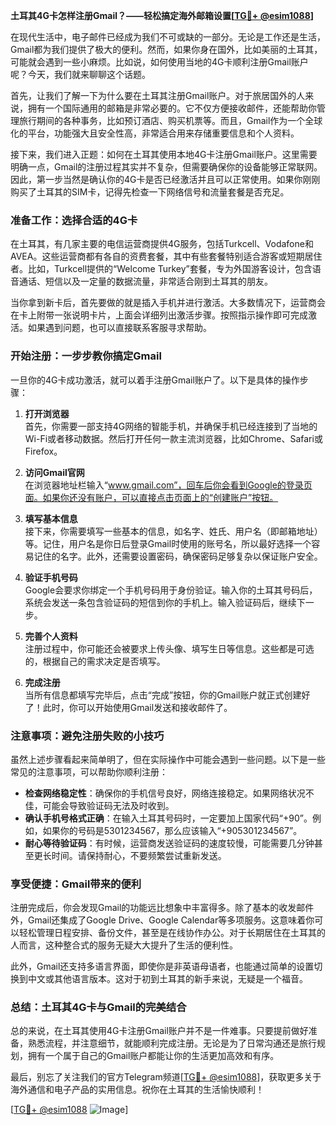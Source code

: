**土耳其4G卡怎样注册Gmail？——轻松搞定海外邮箱设置[[TG💪+ @esim1088](https://t.me/s/esim1088)]**

在现代生活中，电子邮件已经成为我们不可或缺的一部分。无论是工作还是生活，Gmail都为我们提供了极大的便利。然而，如果你身在国外，比如美丽的土耳其，可能就会遇到一些小麻烦。比如说，如何使用当地的4G卡顺利注册Gmail账户呢？今天，我们就来聊聊这个话题。

首先，让我们了解一下为什么要在土耳其注册Gmail账户。对于旅居国外的人来说，拥有一个国际通用的邮箱是非常必要的。它不仅方便接收邮件，还能帮助你管理旅行期间的各种事务，比如预订酒店、购买机票等。而且，Gmail作为一个全球化的平台，功能强大且安全性高，非常适合用来存储重要信息和个人资料。

接下来，我们进入正题：如何在土耳其使用本地4G卡注册Gmail账户。这里需要明确一点，Gmail的注册过程其实并不复杂，但需要确保你的设备能够正常联网。因此，第一步当然是确认你的4G卡是否已经激活并且可以正常使用。如果你刚刚购买了土耳其的SIM卡，记得先检查一下网络信号和流量套餐是否充足。

### **准备工作：选择合适的4G卡**

在土耳其，有几家主要的电信运营商提供4G服务，包括Turkcell、Vodafone和AVEA。这些运营商都有各自的资费套餐，其中有些套餐特别适合游客或短期居住者。比如，Turkcell提供的“Welcome Turkey”套餐，专为外国游客设计，包含语音通话、短信以及一定量的数据流量，非常适合刚到土耳其的朋友。

当你拿到新卡后，首先要做的就是插入手机并进行激活。大多数情况下，运营商会在卡上附带一张说明卡片，上面会详细列出激活步骤。按照指示操作即可完成激活。如果遇到问题，也可以直接联系客服寻求帮助。

### **开始注册：一步步教你搞定Gmail**

一旦你的4G卡成功激活，就可以着手注册Gmail账户了。以下是具体的操作步骤：

1. **打开浏览器**  
   首先，你需要一部支持4G网络的智能手机，并确保手机已经连接到了当地的Wi-Fi或者移动数据。然后打开任何一款主流浏览器，比如Chrome、Safari或Firefox。

2. **访问Gmail官网**  
   在浏览器地址栏输入“www.gmail.com”，回车后你会看到Google的登录页面。如果你还没有账户，可以直接点击页面上的“创建账户”按钮。

3. **填写基本信息**  
   接下来，你需要填写一些基本的信息，如名字、姓氏、用户名（即邮箱地址）等。记住，用户名是你日后登录Gmail时使用的账号名，所以最好选择一个容易记住的名字。此外，还需要设置密码，确保密码足够复杂以保证账户安全。

4. **验证手机号码**  
   Google会要求你绑定一个手机号码用于身份验证。输入你的土耳其号码后，系统会发送一条包含验证码的短信到你的手机上。输入验证码后，继续下一步。

5. **完善个人资料**  
   注册过程中，你可能还会被要求上传头像、填写生日等信息。这些都是可选的，根据自己的需求决定是否填写。

6. **完成注册**  
   当所有信息都填写完毕后，点击“完成”按钮，你的Gmail账户就正式创建好了！此时，你可以开始使用Gmail发送和接收邮件了。

### **注意事项：避免注册失败的小技巧**

虽然上述步骤看起来简单明了，但在实际操作中可能会遇到一些问题。以下是一些常见的注意事项，可以帮助你顺利注册：

- **检查网络稳定性**：确保你的手机信号良好，网络连接稳定。如果网络状况不佳，可能会导致验证码无法及时收到。
- **确认手机号格式正确**：在输入土耳其号码时，一定要加上国家代码“+90”。例如，如果你的号码是5301234567，那么应该输入“+905301234567”。
- **耐心等待验证码**：有时候，运营商发送验证码的速度较慢，可能需要几分钟甚至更长时间。请保持耐心，不要频繁尝试重新发送。

### **享受便捷：Gmail带来的便利**

注册完成后，你会发现Gmail的功能远比想象中丰富得多。除了基本的收发邮件外，Gmail还集成了Google Drive、Google Calendar等多项服务。这意味着你可以轻松管理日程安排、备份文件，甚至是在线协作办公。对于长期居住在土耳其的人而言，这种整合式的服务无疑大大提升了生活的便利性。

此外，Gmail还支持多语言界面，即使你是非英语母语者，也能通过简单的设置切换到中文或其他语言版本。这对于初到土耳其的新手来说，无疑是一个福音。

### **总结：土耳其4G卡与Gmail的完美结合**

总的来说，在土耳其使用4G卡注册Gmail账户并不是一件难事。只要提前做好准备，熟悉流程，并注意细节，就能顺利完成注册。无论是为了日常沟通还是旅行规划，拥有一个属于自己的Gmail账户都能让你的生活更加高效和有序。

最后，别忘了关注我们的官方Telegram频道[[TG💪+ @esim1088](https://t.me/s/esim1088)]，获取更多关于海外通信和电子产品的实用信息。祝你在土耳其的生活愉快顺利！

[[TG💪+ @esim1088](https://t.me/s/esim1088) ![Image](https://i.postimg.cc/4NQfJmqS/Snipaste-2025-05-13-00-14-12.png)]